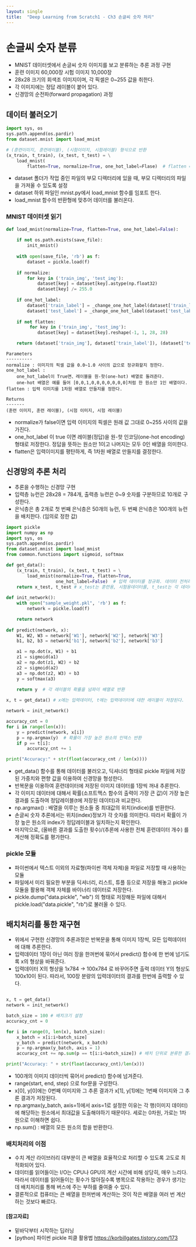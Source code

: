 ```yaml
---
layout: single
title:  "Deep Learning from Scratch1 - Ch3 손글씨 숫자 처리"
---
```


# 손글씨 숫자 분류
- MNIST 데이터셋에서 손글씨 숫자 이미지를 보고 분류하는 추론 과정 구현
- 훈련 이미지 60,000장 시험 이미지 10,000장
- 28x28 크기의 회색조 이미지이며, 각 픽셀은 0~255 값을 취한다.
- 각 이미지에는 정답 레이블이 붙어 있다.
- 신경망의 순전파(forward propagation) 과정

## 데이터 불러오기
```python
import sys, os
sys.path.append(os.pardir)
from dataset.mnist import load_mnist

# (훈련이미지, 훈련레이블), (시험이미지, 시험레이블) 형식으로 반환
(x_train, t_train), (x_test, t_test) = \
    load_mnist(
        flatten=True, normalize=True, one_hot_label=Flase)  # flatten = True, 읽어들인 이미지는 1차원 넘파이 배열로 저장됨
```

- dataset 폴더가 작업 중인 파일의 부모 디렉터리에 있을 때, 부모 디렉터리의 파일을 가져올 수 있도록 설정
- dataset 하위 파일인 mnist.py에서 load_mnist 함수를 임포트 한다.
- load_mnist 함수의 반환형에 맞추어 데이터를 불러온다.

### MNIST 데이터셋 읽기

``` python
def load_mnist(normalize=True, flatten=True, one_hot_label=False):
 
    if not os.path.exists(save_file):
        init_mnist()
        
    with open(save_file, 'rb') as f:
        dataset = pickle.load(f)
    
    if normalize:
        for key in ('train_img', 'test_img'):
            dataset[key] = dataset[key].astype(np.float32)
            dataset[key] /= 255.0
            
    if one_hot_label:
        dataset['train_label'] = _change_one_hot_label(dataset['train_label'])
        dataset['test_label'] = _change_one_hot_label(dataset['test_label'])    
    
    if not flatten:
         for key in ('train_img', 'test_img'):
            dataset[key] = dataset[key].reshape(-1, 1, 28, 28)

    return (dataset['train_img'], dataset['train_label']), (dataset['test_img'], dataset['test_label']) 

```
    
    Parameters
    ----------
    normalize : 이미지의 픽셀 값을 0.0~1.0 사이의 값으로 정규화할지 정한다.
    one_hot_label : 
        one_hot_label이 True면、레이블을 원-핫(one-hot) 배열로 돌려준다.
        one-hot 배열은 예를 들어 [0,0,1,0,0,0,0,0,0,0]처럼 한 원소만 1인 배열이다.
    flatten : 입력 이미지를 1차원 배열로 만들지를 정한다. 
    
    Returns
    -------
    (훈련 이미지, 훈련 레이블), (시험 이미지, 시험 레이블)
    
- normalize가 false이면 입력 이미지의 픽셀은 원래 값 그대로 0~255 사이의 값을 가진다.
- one_hot_label 이 true 이면 레이블(정답)을 원-핫 인코딩(one-hot encoding) 형태로 저장한다. 정답을 뜻하는 원소만 1이고 나머지는 모두 0인 배열을 의미한다.
- flatten은 입력이미지를 평탄하게, 즉 1차원 배열로 만들지를 결정한다.

## 신경망의 추론 처리
- 추론을 수행하는 신경망 구현
- 입력층 뉴런은 28x28 = 784개, 출력층 뉴련은 0~9 숫자를 구분하므로 10개로 구성한다.
- 은닉층은 총 2개로 첫 번째 은닉층은 50개의 뉴런, 두 번째 은닉층은 100개의 뉴런을 배치한다. (임의로 정한 값)

``` python
import pickle
import numpy as np
import sys, os
sys.path.append(os.pardir)
from dataset.mnist import load_mnist
from common.functions import sigmoid, softmax

def get_data():
    (x_train, t_train), (x_test, t_test) = \
        load_mnist(normalize=True, flatten=True,
                   one_hot_label=False)  # 입력 데이터를 정규화. 데이터 전처리 작업
    return x_test, t_test # x_test는 훈련용, 시험용데이터를, t_test는 각 데이터의 레이블(정답)을 반환한다.
    
def init_network():
    with open("sample_weight.pkl", 'rb') as f:
        network = pickle.load(f)

    return network
    
def predict(network, x):
    W1, W2, W3 = network['W1'], network['W2'], network['W3']
    b1, b2, b3 = network['b1'], network['b2'], network['b3']

    a1 = np.dot(x, W1) + b1
    z1 = sigmoid(a1)
    a2 = np.dot(z1, W2) + b2
    z2 = sigmoid(a2)
    a3 = np.dot(z2, W3) + b3
    y = softmax(a3)

    return y  # 각 레이블의 확률을 넘파이 배열로 반환
    
x, t = get_data() # x에는 입력데이터, t에는 입력데이터에 대한 레이블이 저장된다.

network = init_network()

accuracy_cnt = 0
for i in range(len(x)):
    y = predict(network, x[i])
    p = np.argmax(y)  # 확률이 가장 높은 원소의 인덱스 반환
    if p == t[i]:
        accuracy_cnt += 1

print("Accuracy:" + str(float(accuracy_cnt / len(x))))

```
- get_data() 함수를 통해 데이터를 불러오고, 딕셔너리 형태로 pickle 파일에 저장된 가중치와 편향 값을 이용하여 신경망을 형성한다.
- 반복문을 이용하여 훈련데이터에 저장된 이미지 데이터를 1장씩 꺼내 추론한다. 
- 각 이미지 데이터에 대해서 확률(소프트맥스 함수의 출력이 가장 큰 값)이 가장 높은 결과를 도출하여 정답레이블(t에 저장된 데이터)과 비교한다.
- np.argmax() : 배열을 이루는 원소들 중 최대값의 위치(indice)를 반환한다. 
- 손글씨 숫자 추론에서는 위치(index)정보가 각 숫자를 의미한다. 따라서 확률이 가장 높은 원소의 index가 정답레이블과 일치하는지 확인한다.
- 마지막으로, (올바른 결과를 도출한 횟수)/(추론에 사용한 전체 훈련데이터 개수) 를 계산해 정확도를 평가한다. 

### pickle 모듈
- 파이썬에서 텍스트 이외의 자료형(파이썬 객체 자체)을 파일로 저장할 때 사용하는 모듈
- 파일에서 미리 필요한 부분을 딕셔너리, 리스트, 튜플 등으로 저장을 해놓고 pickle 모듈을 활용해 객체 자체를 바이너리 데이터로 저장한다.
- pickle.dump("data.pickle", "wb") 의 형태로 저장해둔 파일에 대해서 pickle.load("data.pickle", "rb")로 불러올 수 있다.

## 배치처리를 통한 재구현
- 위에서 구현한 신경망의 추론과정은 반복문을 통해 이미지 1장씩, 모든 입력데이터에 대해 추론한다.
- 입력데이터 1장이 아닌 여러 장을 한꺼번에 묶어서 predict() 함수에 한 번에 넘기도록 x의 형상을 바꿔준다.
- 입력데이터 X의 형상을 1x784 -> 100x784 로 바꾸어주면 출력 데이터 Y의 형상도 100x10이 된다. 따라서, 100장 분량의 입력데이터의 결과를 한번에 출력할 수 있다.

``` python

x, t = get_data()
network = init_network()

batch_size = 100 # 배치크기 설정
accuracy_cnt = 0

for i in range(0, len(x), batch_size):
    x_batch = x[i:i+batch_size]
    y_batch = predict(network, x_batch)
    p = np.argmax(y_batch, axis = 1)
    accuracy_cnt += np.sum(p == t[i:i+batch_size]) # 배치 단위로 분류한 결과를 실제 답과 비교

print("Accuracy: " + str(float(accuracy_cnt)/len(x)))

```

- 100개의 이미지 데이터씩 묶어서 predict() 함수에 넘겨준다. 
- range(start, end, step) 으로 for문을 구성한다.
- x[0], y[0]에는 0번째 이미지와 그 추론 결과가 x[1], y[1]에는 1번째 이미지와 그 추론 결과가 저장된다.
- np.argmax(y_batch, axis=1)에서 axis=1로 설정한 이유는 각 행(이미지 데이터)에 해당하는 원소에서 최대값을 도출해야하기 때문이다. 세로는 0차원, 가로는 1차원으로 이해하면 쉽다.
- np.sum() : 배열의 모든 원소의 합을 반환한다.


### 배치처리의 이점
- 수치 계산 라이브러리 대부분이 큰 배열을 효율적으로 처리할 수 있도록 고도로 최적화되어 있다.
- 데이터를 읽어들이는 I/O는 CPU나 GPU의 계산 시간에 비해 상당히, 매우 느리다. 따라서 데이터를 읽어들이는 횟수가 많아질수록 병목으로 작용하는 경우가 생기는데 배치처리를 통해 버스에 주는 부하를 줄여줄 수 있다.
- 결론적으로 컴퓨터는 큰 배열을 한꺼번에 계산하는 것이 작은 배열을 여러 번 계산하는 것보다 빠르다.

#### [참고자료]
- 밑바닥부터 시작하는 딥러닝
- [python] 파이썬 pickle 피클 활용법 https://korbillgates.tistory.com/173


